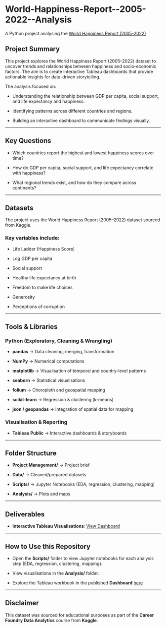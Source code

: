 # World-Happiness-Report--2005-2022--Analysis
A Python project analysing the [World Happiness Report (2005-2022)](https://www.kaggle.com/datasets/rabinnepal/world-happiness-dataset-2005-to-2023) 
## Project Summary

This project explores the World Happiness Report (2005–2022) dataset to uncover trends and relationships between happiness and socio-economic factors. The aim is to create interactive Tableau dashboards that provide actionable insights for data-driven storytelling.

The analysis focused on:

- Understanding the relationship between GDP per capita, social support, and life expectancy and happiness.

- Identifying patterns across different countries and regions.

- Building an interactive dashboard to communicate findings visually.

---

## Key Questions

- Which countries report the highest and lowest happiness scores over time?

- How do GDP per capita, social support, and life expectancy correlate with happiness?

- What regional trends exist, and how do they compare across continents?

---

## Datasets

The project uses the World Happiness Report (2005–2022) dataset sourced from Kaggle.
### Key variables include:

- Life Ladder (Happiness Score)

- Log GDP per capita

- Social support

- Healthy life expectancy at birth

- Freedom to make life choices

- Generosity

- Perceptions of corruption

---

## Tools & Libraries
### Python (Exploratory, Cleaning & Wrangling)

- **pandas** → Data cleaning, merging, transformation

- **NumPy** → Numerical computations

- **matplotlib** → Visualisation of temporal and country-level patterns

- **seaborn** → Statistical visualisations

- **folium** → Choropleth and geospatial mapping

- **scikit-learn** → Regression & clustering (k-means)

- **json / geopandas** → Integration of spatial data for mapping

### Visualisation & Reporting

- **Tableau Public** → Interactive dashboards & storyboards

---

## Folder Structure

- **Project Management/** → Project brief

- **Data/** → Cleaned/prepared datasets 

- **Scripts/** → Jupyter Notebooks (EDA, regression, clustering, mapping)

- **Analysis/** → Plots and maps

---

## Deliverables
- **Interactive Tableau Visualisations**: [View Dashboard](https://public.tableau.com/app/profile/gemma.hearne/viz/Task6_7WorldHappinessReportAnalysis2005-2022/WorldHappinessReportAnalysis2005-2022)

---

## How to Use this Repository
- Open the **Scripts/** folder to view Jupyter notebooks for each analysis step (EDA, regression, clustering, mapping).

- View visualisations in the **Analysis/** folder.

- Explore the Tableau workbook in the published **Dashboard** [here](https://public.tableau.com/app/profile/gemma.hearne/viz/Task6_7WorldHappinessReportAnalysis2005-2022/WorldHappinessReportAnalysis2005-2022)

---

## Disclaimer
This dataset was sourced for educational purposes as part of the **Career Foundry Data Analytics** course from **Kaggle**.

